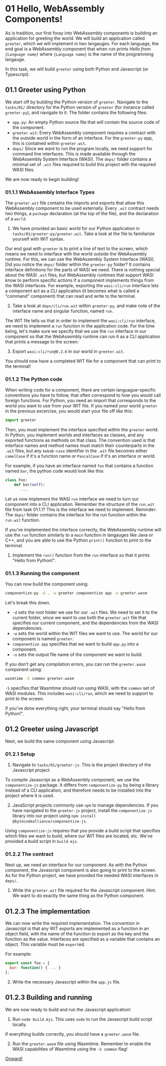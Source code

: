 # 01 Hello, WebAssembly Components!

As is tradition, our first foray into WebAssembly components is building an application for greeting the world. We will
build an application called `greeter`, which we will implement in two langauges. For each language, the end goal is a
WebAssembly component that when run prints *Hello from `{Language name}`* where `{Language name}` is the name of the
programming langauge.

In this task, we will build `greeter` using both Python and Javascript (or Typescript).

## 01.1 Greeter using Python

We start off by building the Python version of `greeter`. Navigate to the `tasks/01/` directory for the Python version
of `greeter` (for instance called `greeter-py`), and navigate to it. The folder contains the following files:

- `app.py`: An empty Python source file that will contain the source code of the component.
- `greeter.wit`: Every WebAssembly component requires a contract with the outside world in the form of an interface. For
  the `greeter-py` app, this is contained within `greeter.wit`.
- `deps/` Since we want to run the program locally, we need support for command line interfaces. This is made available
  through the WebAssembly System Interface (WASI). The `deps/` folder contains a minimal set of `.wit` files required to
  build this project with the required WASI files.

We are now ready to begin building!

### 01.1.1 WebAssembly Interface Types

The `greeter.wit` file contains the imports and exports that allow this WebAssembly component to be used externally.
Every `.wit` contract needs two things, a `package` declaration (at the top of the file), and the declaration of a
`world`. 

1. We have provided an basic world for our Python application in `tasks/01/greeter-py/greeter.wit`. Take a look at the file to familiarize yourself with WIT syntax.

Our end goal with `greeter` is to print a line of text to the screen, which means we need to interface with the world
outside the WebAssembly runtime. For this, we can use the WebAssembly System Interface (WASI). Did you notice the `deps/` folder within the `greeter-py` folder? It contains interface definitions for the parts of WASI we need. There is nothing special about the WASI `.wit` files, but WebAssembly runtimes that support WASI know to perform specific actions if a component implements things from the WASI interfaces.
For example, exporting the `wasi:cli/run` interface lets a component act as a CLI application (it becomes what is called a "command" component) that can read and write to the terminal. 

2. Take a look at `deps/cli/run.wit` within `greeter-py`, and make note of the interface name and singular function, named `run`.

The WIT file tells us that in order to implement the `wasi:cli/run` interface, we need to implement a `run` function in the application code. For the time being, let's make sure we specify that we use the `run` interface in our component so that the WebAssembly runtime can run it as a CLI application that prints a message to the screen:

3. Export `wasi:cli/run@0.2.0` in our world in `greeter.wit`.

You should now have a completed WIT file for a component that can print to the terminal!

### 01.1.2 The Python code

When writing code for a component, there are certain languague-specific conventions you have to follow, that often correspond to how you would call foreign functions. For Python, you
need an import that corresponds to the world you want to use from your WIT file. If you named your world `greeter` in the previous excercise,
you would start your file off like this:

```python
import greeter
```

Then, you must implement the interface specified within the `greeter` world. In Python, you implement worlds and
interfaces as classes, and any exported functions as methods on that class. The convention used is that interface names
and method names must match their counterparts in the `.wit` files, but any `kebab-case` identifier in the `.wit` file
becomes either `camelCase` if it's a function name or `PascalCase` if it's an interface or world.

For example, if you have an interface named `foo` that contains a function named `bar`, the python code would look like this:

```python
class Foo:
    def bar(self):
       ...
```

Let us now implement the WASI `run` interface we need to turn our component into a CLI application.
Remember the structure of the `run.wit` file from task 01.1.1? This is the interface we need to implement. Reminder: The `deps/` folder
contains the interface for the run function within the `run.wit` function. 

If you've implemented the interface correctly, the WebAssembly runtime will use the `run` function similarly to a `main` function in langauges like Java or C++, and you are able to use the Python `print()`
function to print to the terminal.

1. Implement the `run()` function from the `run` interface so that it prints "Hello from Python!".

### 01.1.3 Running the component

You can now build the component using:

```sh
componentize-py -d . -w greeter componentize app -o greeter.wasm
```

Let's break this down.
 * `-d` sets the root folder we use for our `.wit` files. We need to set it to the current folder, since we want to use both the `greeter.wit` file that specifies our current component, and the dependencies from the WASI dependencies. 
 * `-w` sets the world within the WIT files we want to use. The world for our component is named `greeter`.
 * `componentize app` specifies that we want to build `app.py` into a component.
 * `-o` sets the output file name of the component we want to build.

If you don't get any compilation errors, you can run the `greeter.wasm` component using:

```sh
wasmtime -S common greeter.wasm 
```

`-S` specifies that Wasmtime should run using WASI, with the `common` set of WASI modules. This includes `wasi:cli/run`, which we need to support to print to the screen.
 
If you've done everything right, your terminal should say "Hello from Python!".

## 01.2 Greeter using Javascript

Next, we build the same component using Javascript.

### 01.2.1 Setup

1. Navigate to `tasks/01/greeter-js`. This is the project directory of the Javascript project.

To compile Javascript as a WebAssembly component, we use the `componentize-js` package. It differs from `componentize-py` by being a
library instead of a CLI application, and therefore needs to be installed into the project where it is used.

2. JavaScript projects commonly use `npm` to manage dependencies. If you have navigated to the `greeter-js` project, install the `componentize-js` library into our project using `npm install @bytecodealliance/componentize-js`.

Using `componentize-js` requires that you provide a build script that specifies which files we want to build, where our WIT files are located, etc. We've provided a build script in `build.mjs`.

### 01.2.2 The contract

Next up, we need an interface for our component. As with the Python component, the Javascript component is also going to print to the screen. As for the Python project, we have provided the needed WASI interfaces in `deps/`. 

1. Write the `greeter.wit` file required for the Javascript component. Hint: We want to do exactly the same thing as the Python component. 

## 01.2.3 The implementation

We can now write the required implementation. The convention in Javascript is that any WIT exports are implemented as a function in an object field, with the name of the function to export as the key and the function as the value. Interfaces are specified as a variable that contains an object. This variable must be `export`ed.

For example:

```javascript
export const foo = {
  bar: function() { ... }
};
```

2. Write the necessary Javascript within the `app.js` file.

## 01.2.3 Building and running

We are now ready to build and run the Javascript application!

1. Run `node build.mjs`. This uses `node` to run the Javascript build script locally. 

If everything builds correctly, you should have a `greeter.wasm` file.

2. Run the `greeter.wasm` file using Wasmtime. Remember to enable the WASI capabilities of Wasmtime using the `-S common` flag!

[Onward!](https://github.com/syvsto/booster2024_wasm_components/blob/master/task2.md)
